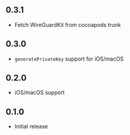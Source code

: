 ## 0.3.1

* Fetch WireGuardKit from cocoapods trunk

## 0.3.0

* `generatePrivateKey` support for iOS/macOS

## 0.2.0

* iOS/macOS support

## 0.1.0

* Initial release
